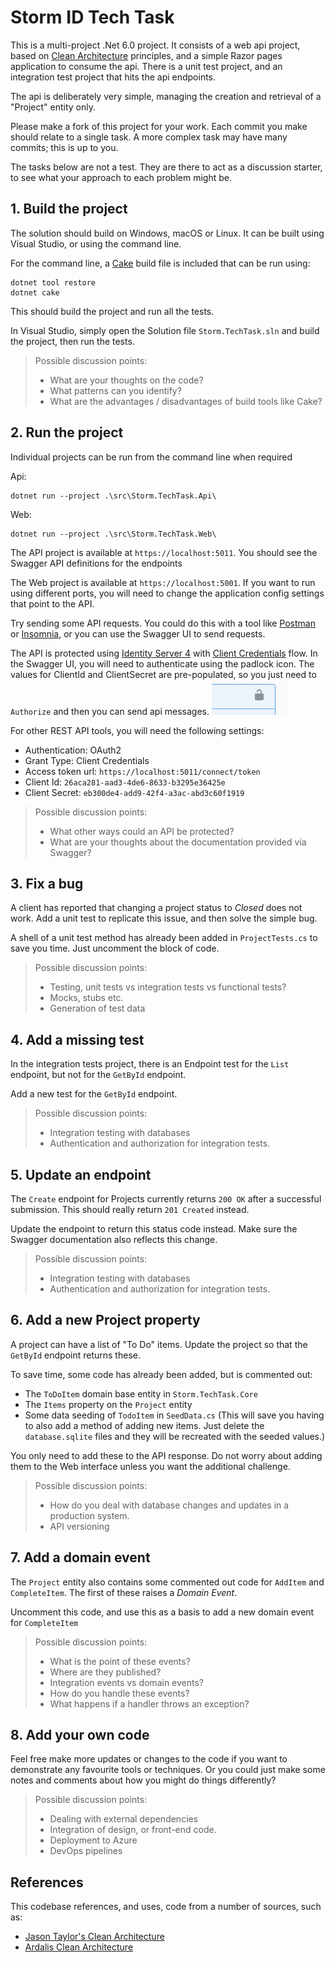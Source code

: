 # Storm ID Tech Task

This is a multi-project .Net 6.0 project.  It consists of a web api project, based on [Clean Architecture](https://blog.cleancoder.com/uncle-bob/2012/08/13/the-clean-architecture.html) principles, and a simple Razor pages application to consume the api.  There is a unit test project, and an integration test project that hits the api endpoints.

The api is deliberately very simple, managing the creation and retrieval of a "Project" entity only.

Please make a fork of this project for your work. Each commit you make should relate to a single task. A more complex task may have many commits; this is up to you.

The tasks below are not a test.  They are there to act as a discussion starter, to see what your approach to each problem might be.

## 1. Build the project
The solution should build on Windows, macOS or Linux.  It can be built using Visual Studio, or using the command line.

For the command line, a [Cake](https://cakebuild.net/) build file is included that can be run using:

```
dotnet tool restore
dotnet cake
```
This should build the project and run all the tests.



In Visual Studio, simply open the Solution file `Storm.TechTask.sln` and build the project, then run the tests.


>Possible discussion points:
>
> * What are your thoughts on the code?
> * What patterns can you identify?
> * What are the advantages / disadvantages of build tools like Cake?

## 2. Run the project

Individual projects can be run from the command line when required

Api:
```
dotnet run --project .\src\Storm.TechTask.Api\
```

Web:
```
dotnet run --project .\src\Storm.TechTask.Web\
```

The API project is available at `https://localhost:5011`.  You should see the Swagger API definitions for the endpoints

The Web project is available at `https://localhost:5001`.  If you want to run using different ports, you will need to change the application config settings that point to the API.

Try sending some API requests.  You could do this with a tool like [Postman](https://www.postman.com/) or [Insomnia](https://insomnia.rest/), or you can use the Swagger UI to send requests.  

The API is protected using [Identity Server 4]() with [Client Credentials]() flow.  In the Swagger UI, you will need to authenticate using the padlock icon.  The values for ClientId and ClientSecret are pre-populated, so you just need to `Authorize` and then you can send api messages.
![swagger auth](./images/swagger-padlock.png)
 

For other REST API tools, you will need the following settings:

* Authentication: OAuth2
* Grant Type: Client Credentials
* Access token url: `https://localhost:5011/connect/token`
* Client Id: `26aca281-aad3-4de6-8633-b3295e36425e`
* Client Secret: `eb300de4-add9-42f4-a3ac-abd3c60f1919`

>Possible discussion points:
>
> * What other ways could an API be protected?
> * What are your thoughts about the documentation provided via Swagger?

## 3. Fix a bug

A client has reported that changing a project status to _Closed_ does not work.  Add a unit test to replicate this issue, and then solve the simple bug.

A shell of a unit test method has already been added in `ProjectTests.cs` to save you time.  Just uncomment the block of code.

>Possible discussion points:
>
> * Testing, unit tests vs integration tests vs functional tests?
> * Mocks, stubs etc.
> * Generation of test data

## 4. Add a missing test

In the integration tests project, there is an Endpoint test for the `List` endpoint, but not for the `GetById` endpoint.  

Add a new test for the `GetById` endpoint.

>Possible discussion points:
>
> * Integration testing with databases
> * Authentication and authorization for integration tests.

## 5. Update an endpoint

The `Create` endpoint for Projects currently returns `200 OK` after a successful submission.  This should really return `201 Created` instead.

Update the endpoint to return this status code instead. Make sure the Swagger documentation also reflects this change.

>Possible discussion points:
>
> * Integration testing with databases
> * Authentication and authorization for integration tests.

## 6. Add a new Project property

A project can have a list of "To Do" items.  Update the project so that the `GetById` endpoint returns these.

To save time, some code has already been added, but is commented out:

* The `ToDoItem` domain base entity in `Storm.TechTask.Core`
* The `Items` property on the `Project` entity
* Some data seeding of `TodoItem` in `SeedData.cs` (This will save you having to also add a method of adding new items.  Just delete the `database.sqlite` files and they will be recreated with the seeded values.)

You only need to add these to the API response.  Do not worry about adding them to the Web interface unless you want the additional challenge.

>Possible discussion points:
>
> * How do you deal with database changes and updates in a production system.
> * API versioning

## 7. Add a domain event

The `Project` entity also contains some commented out code for `AddItem` and `CompleteItem`.  The first of these raises a _Domain Event_.

Uncomment this code, and use this as a basis to add a new domain event for `CompleteItem`

>Possible discussion points:
>
> * What is the point of these events?
> * Where are they published?
> * Integration events vs domain events?
> * How do you handle these events?
> * What happens if a handler throws an exception?

## 8. Add your own code

Feel free make more updates or changes to the code if you want to demonstrate any favourite tools or techniques.  Or you could just make some notes and comments about how you might do things differently?

>Possible discussion points:
>
> * Dealing with external dependencies
> * Integration of design, or front-end code.
> * Deployment to Azure
> * DevOps pipelines



## References

This codebase references, and uses, code from a number of sources, such as:

* [Jason Taylor's Clean Architecture](https://github.com/jasontaylordev/CleanArchitecture)
* [Ardalis Clean Architecture](https://github.com/ardalis/CleanArchitecture)